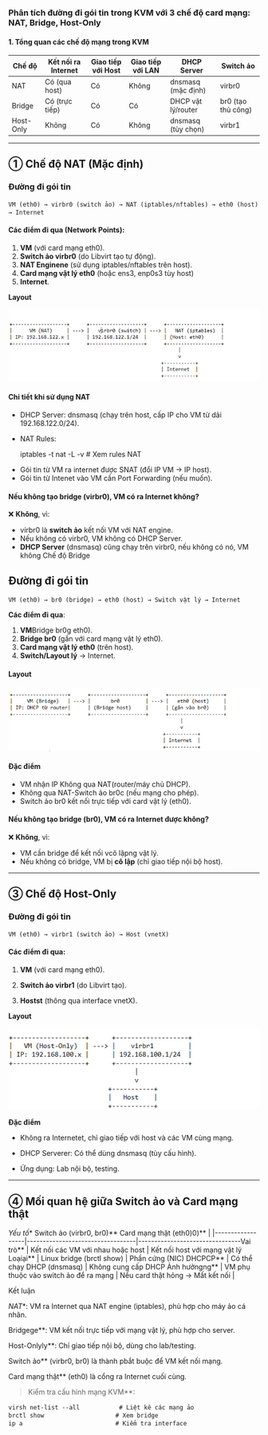 ### Phân tích đường đi gói tin trong KVM với 3 chế độ card mạng: NAT, Bridge, Host-Only  

#### 1. Tổng quan các chế độ mạng trong KVM
| Chế độ  | Kết nối ra Internet | Giao tiếp với Host | Giao tiếp với LAN | DHCP Server          | Switch ảo      |
|------------|-----------------------|----------------------|----------------------|-------------------------|-------------------|
| NAT    | Có (qua host)         | Có                   | Không                | dnsmasq (mặc định)    | virbr0          |
| Bridge | Có (trực tiếp)        | Có                   | Có                   | DHCP vật lý/router      | br0 (tạo thủ công) |
| Host-Only | Không               | Có                   | Không                | dnsmasq (tùy chọn)    | virbr1          |

---

## ① Chế độ NAT (Mặc định)

### Đường đi gói tin

    VM (eth0) → virbr0 (switch ảo) → NAT (iptables/nftables) → eth0 (host) → Internet

#### Các điểm đi qua (Network Points):

1. **VM** (với card mạng eth0).  
2. **Switch ảo virbr0** (do Libvirt tạo tự động).  
3. **NAT Enginene** (sử dụng iptables/nftables trên host). 
4. **Card mạng vật lý eth0** (hoặc ens3, enp0s3 tùy host)
5. **Internet**. 


**Layout**

  <img src="kvm_checklist_images/Screenshot_1.png">

#### **Chi tiết khi sử dụng NAT**

  + DHCP Server: dnsmasq (chạy trên host, cấp IP cho VM từ dải 192.168.122.0/24).  

  + NAT Rules:  
 
    iptables -t nat -L -v  # Xem rules NAT
  
  - Gói tin từ VM ra internet được SNAT (đổi IP VM → IP host).  
  - Gói tin từ Intenet vào VM cần Port Forwarding (nếu muốn).  

#### **Nếu không tạo bridge (virbr0), VM có ra Internet không?**

❌ **Không**, vì:

- virbr0 là **switch ảo** kết nối VM với NAT engine.  
- Nếu không có virbr0, VM không có DHCP Server.  
- **DHCP Server** (dnsmasq) cũng chạy trên virbr0, nếu không có nó, VM không  Chế độ Bridge

## Đường đi gói tin

    VM (eth0) → br0 (bridge) → eth0 (host) → Switch vật lý → Internet

**Các điểm đi qua**:

1. **VM**Bridge br0g eth0).  
2. **Bridge br0** (gắn với card mạng vật lý eth0).  
3. **Card mạng vật lý eth0** (trên host).  
4. **Switch/Layout lý** → Internet.  

#### **Layout**

  <img src="kvm_checklist_images/Screenshot_2.png">

#### **Đặc điểm**
- VM nhận IP Không qua NAT(router/máy chủ DHCP).  
- Không qua NAT-Switch ảo br0c (nếu mạng cho phép).  
- Switch ảo br0 kết nối trực tiếp với card vật lý (eth0).  

#### **Nếu không tạo bridge (br0), VM có ra Internet được không?**

❌ **Không**, vì:

- VM cần bridge để kết nối vcô lậpng vật lý.  
- Nếu không có bridge, VM bị **cô lập** (chỉ giao tiếp nội bộ host).  

---
## ③ Chế độ Host-Only

### Đường đi gói tin

    VM (eth0) → virbr1 (switch ảo) → Host (vnetX)

#### Các điểm đi qua:

1. **VM** (với card mạng eth0).  

2. **Switch ảo virbr1** (do Libvirt tạo).  

3. **Hostst** (thông qua interface vnetX).  

**Layout**

  <img src="kvm_checklist_images/Screenshot_3.png">

**Đặc điểm**

  + Không ra Internetet, chỉ giao tiếp với host và các VM cùng mạng. 

  + DHCP Serverer: Có thể dùng dnsmasq (tùy cấu hình). 

  + Ứng dụng: Lab nội bộ, testing.  

---
## ④ Mối quan hệ giữa Switch ảo và Card mạng thật

*Yếu tố**     Switch ảo (virbr0, br0)**     Card mạng thật (eth0)0)**       |
|------------------|----------------------------------|--------------------------------Vai trò**      | Kết nối các VM với nhau hoặc host | Kết nối host với mạng vật lý   Loạiại**         | Linux bridge (brctl show)       | Phần cứng (NIC)                DHCPCP**         | Có thể chạy DHCP (dnsmasq)        | Không cung cấp DHCP            Ảnh hưởngng**    | VM phụ thuộc vào switch ảo để ra mạng | Nếu card thật hỏng → Mất kết nối |

Kết luận

*NAT**: VM ra Internet qua NAT engine (iptables), phù hợp cho máy ảo cá nhân. 

Bridgege**: VM kết nối trực tiếp với mạng vật lý, phù hợp cho server. 

Host-Onlyly**: Chỉ giao tiếp nội bộ, dùng cho lab/testing. 

Switch ảo** (virbr0, br0) là thành pbắt buộc để VM kết nối mạng. 

Card mạng thật** (eth0) là cổng ra Internet cuối cùng.  

>Kiểm tra cấu hình mạng KVM**:  

    virsh net-list --all           # Liệt kê các mạng ảo
    brctl show                    # Xem bridge
    ip a                          # Kiểm tra interface
